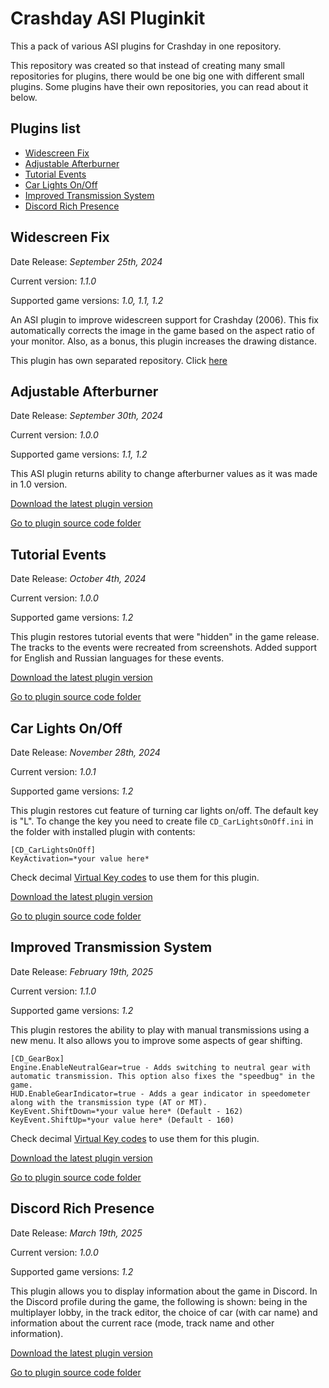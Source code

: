 # Crashday ASI Pluginkit
This a pack of various ASI plugins for Crashday in one repository.

This repository was created so that instead of creating many small repositories for plugins, there would be one big one with different small plugins. Some plugins have their own repositories, you can read about it below.

## Plugins list
- [Widescreen Fix](#widescreen-fix)
- [Adjustable Afterburner](#adjustable-afterburner)
- [Tutorial Events](#tutorial-events)
- [Car Lights On/Off](#car-lights-onoff)
- [Improved Transmission System](#improved-transmission-system)
- [Discord Rich Presence](#discord-rich-presence)

## Widescreen Fix
Date Release: _September 25th, 2024_

Current version: _1.1.0_

Supported game versions: _1.0, 1.1, 1.2_

An ASI plugin to improve widescreen support for Crashday (2006). This fix automatically corrects the image in the game based on the aspect ratio of your monitor. Also, as a bonus, this plugin increases the drawing distance.

This plugin has own separated repository. Click [here](https://github.com/St1ngLeR/CD_WidescreenFix/)

## Adjustable Afterburner
Date Release: _September 30th, 2024_

Current version: _1.0.0_

Supported game versions: _1.1, 1.2_

This ASI plugin returns ability to change afterburner values as it was made in 1.0 version.

[Download the latest plugin version](https://github.com/St1ngLeR/Crashday-ASI-Pluginkit/releases/tag/CD_Aftbur_v1.0.0)

[Go to plugin source code folder](../../tree/master/CD_Aftbur)

## Tutorial Events
Date Release: _October 4th, 2024_

Current version: _1.0.0_

Supported game versions: _1.2_

This plugin restores tutorial events that were "hidden" in the game release. The tracks to the events were recreated from screenshots. Added support for English and Russian languages ​​for these events.

[Download the latest plugin version](https://github.com/St1ngLeR/Crashday-ASI-Pluginkit/releases/tag/CD_TutorialEvents_v1.0.0)

[Go to plugin source code folder](../../tree/master/CD_TutorialEvents)

## Car Lights On/Off
Date Release: _November 28th, 2024_

Current version: _1.0.1_

Supported game versions: _1.2_

This plugin restores cut feature of turning car lights on/off. The default key is "L". To change the key you need to create file `CD_CarLightsOnOff.ini` in the folder with installed plugin with contents:
```
[CD_CarLightsOnOff]
KeyActivation=*your value here*
```
Check decimal [Virtual Key codes](http://cherrytree.at/misc/vk.htm) to use them for this plugin.

[Download the latest plugin version](https://github.com/St1ngLeR/Crashday-ASI-Pluginkit/releases/tag/CD_CarLightsOnOff_v1.0.1)

[Go to plugin source code folder](../../tree/master/CD_CarLightsOnOff)

## Improved Transmission System
Date Release: _February 19th, 2025_

Current version: _1.1.0_

Supported game versions: _1.2_

This plugin restores the ability to play with manual transmissions using a new menu. It also allows you to improve some aspects of gear shifting.
```
[CD_GearBox]
Engine.EnableNeutralGear=true - Adds switching to neutral gear with automatic transmission. This option also fixes the "speedbug" in the game.
HUD.EnableGearIndicator=true - Adds a gear indicator in speedometer along with the transmission type (AT or MT).
KeyEvent.ShiftDown=*your value here* (Default - 162)
KeyEvent.ShiftUp=*your value here* (Default - 160)
```
Check decimal [Virtual Key codes](http://cherrytree.at/misc/vk.htm) to use them for this plugin.

[Download the latest plugin version](https://github.com/St1ngLeR/Crashday-ASI-Pluginkit/releases/tag/CD_GearBox_v1.1.0)

[Go to plugin source code folder](../../tree/master/CD_GearBox)

## Discord Rich Presence
Date Release: _March 19th, 2025_

Current version: _1.0.0_

Supported game versions: _1.2_

This plugin allows you to display information about the game in Discord. In the Discord profile during the game, the following is shown: being in the multiplayer lobby, in the track editor, the choice of car (with car name) and information about the current race (mode, track name and other information).

[Download the latest plugin version](https://github.com/St1ngLeR/Crashday-ASI-Pluginkit/releases/tag/CD_DiscordRPC_v1.0.0)

[Go to plugin source code folder](../../tree/master/CD_DiscordRPC)
